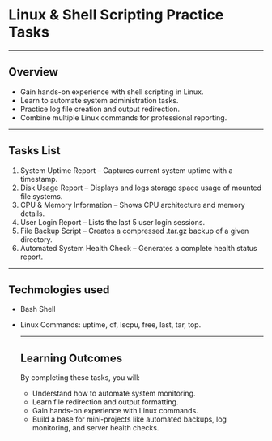 # Linux & Shell Scripting Practice Tasks

---

## Overview
- Gain hands-on experience with shell scripting in Linux.
- Learn to automate system administration tasks.
- Practice log file creation and output redirection.
- Combine multiple Linux commands for professional reporting.

---            

## Tasks List
1. System Uptime Report – Captures current system uptime with a timestamp.
2. Disk Usage Report – Displays and logs storage space usage of mounted file systems.
3. CPU & Memory Information – Shows CPU architecture and memory details.
4. User Login Report – Lists the last 5 user login sessions.
5. File Backup Script – Creates a compressed .tar.gz backup of a given directory.
6. Automated System Health Check – Generates a complete health status report.

---

## Techmologies used
- Bash Shell
- Linux Commands:
    uptime,
    df,
    lscpu,
    free,
    last,
    tar,
    top.

  ---

  ## Learning Outcomes
  By completing these tasks, you will:
  - Understand how to automate system monitoring.
  - Learn file redirection and output formatting.
  - Gain hands-on experience with Linux commands.
  - Build a base for mini-projects like automated backups, log monitoring, and server health checks.



